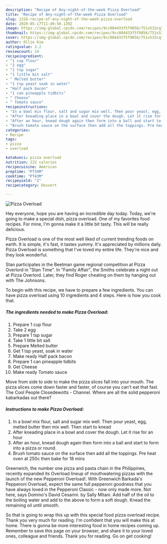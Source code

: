```yaml
---
description: "Recipe of Any-night-of-the-week Pizza Overload"
title: "Recipe of Any-night-of-the-week Pizza Overload"
slug: 1316-recipe-of-any-night-of-the-week-pizza-overload
date: 2020-05-17T11:49:50.139Z
image: https://img-global.cpcdn.com/recipes/9cc084433f5f9856/751x532cq70/pizza-overload-recipe-main-photo.jpg
thumbnail: https://img-global.cpcdn.com/recipes/9cc084433f5f9856/751x532cq70/pizza-overload-recipe-main-photo.jpg
cover: https://img-global.cpcdn.com/recipes/9cc084433f5f9856/751x532cq70/pizza-overload-recipe-main-photo.jpg
author: Ollie Kim
ratingvalue: 3.2
reviewcount: 14
recipeingredient:
- "1 cup flour"
- "2 egg"
- "1 tsp sugar"
- "1 little bit salt"
- " Melted butter"
- "1 tsp yeast soak in water"
- "Half pack bacon"
- "1 can pineapple tidbits"
- " Cheese"
- " Tomato sauce"
recipeinstructions:
- "In a bowl mix flour, salt and sugar mix well. Then pour yeast, egg, melted butter then mix well. Then start to knead"
- "After kneading place in a bowl and cover the dough. Let it rise for an hour"
- "After an hour, knead dough again then form into a ball and start to form into a pizza or round."
- "Brush tomato sauce on the surface then add all the toppings. Pre heat oven at 250c then bake for 18 mins"
categories:
- Recipe
tags:
- pizza
- overload

katakunci: pizza overload 
nutrition: 222 calories
recipecuisine: American
preptime: "PT34M"
cooktime: "PT43M"
recipeyield: "2"
recipecategory: Dessert

---
```



![Pizza Overload](https://img-global.cpcdn.com/recipes/9cc084433f5f9856/751x532cq70/pizza-overload-recipe-main-photo.jpg)

Hey everyone, hope you are having an incredible day today. Today, we're going to make a special dish, pizza overload. One of my favorites food recipes. For mine, I'm gonna make it a little bit tasty. This will be really delicious.

Pizza Overload is one of the most well liked of current trending foods on earth. It is simple, it's fast, it tastes yummy. It's appreciated by millions daily. Pizza Overload is something that I've loved my entire life. They're nice and they look wonderful.

Stan participates in the Beetman game regional competition at Pizza Overlord in &#34;Stan Time&#34;. In &#34;Family Affair&#34;, the Smiths celebrate a night out at Pizza Overlord. Later, they find Roger cheating on them by hanging out with The Johnsons.


To begin with this recipe, we have to prepare a few ingredients. You can have pizza overload using 10 ingredients and 4 steps. Here is how you cook that.

<!--inarticleads1-->

##### The ingredients needed to make Pizza Overload:

1. Prepare 1 cup flour
1. Take 2 egg
1. Prepare 1 tsp sugar
1. Take 1 little bit salt
1. Prepare  Melted butter
1. Get 1 tsp yeast, soak in water
1. Make ready Half pack bacon
1. Prepare 1 can pineapple tidbits
1. Get  Cheese
1. Make ready  Tomato sauce


Move from side to side to make the pizza slices fall into your mouth. The pizza slices come down faster and faster, of course you can&#39;t eat that fast. The Cool People Closedewotts - Channel. Where are all the solid pepperoni kabarkadas out there? 

<!--inarticleads2-->

##### Instructions to make Pizza Overload:

1. In a bowl mix flour, salt and sugar mix well. Then pour yeast, egg, melted butter then mix well. Then start to knead
1. After kneading place in a bowl and cover the dough. Let it rise for an hour
1. After an hour, knead dough again then form into a ball and start to form into a pizza or round.
1. Brush tomato sauce on the surface then add all the toppings. Pre heat oven at 250c then bake for 18 mins


Greenwich, the number one pizza and pasta chain in the Philippines, recently expanded its Overload lineup of mouthwatering pizzas with the launch of the new Pepperoni Overload!. With Greenwich Barkada&#39;s Pepperoni Overload, expect the same full pepperoni goodness that you have always loved in the Pepperoni Classic - now only made more. Not here, says Domino&#39;s David Cesarini. by Sally Mitani. Add half of the oil to the boiling water and add to the above to form a soft dough. Knead the remaining oil until smooth. 

So that is going to wrap this up with this special food pizza overload recipe. Thank you very much for reading. I'm confident that you will make this at home. There is gonna be more interesting food in home recipes coming up. Remember to save this page on your browser, and share it to your loved ones, colleague and friends. Thank you for reading. Go on get cooking!
